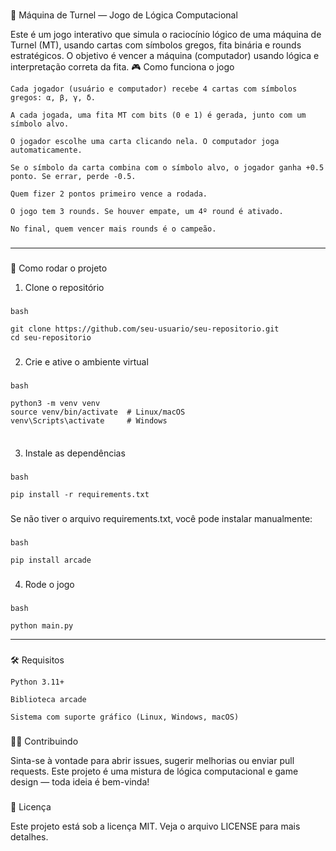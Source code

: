 ###
🧠 Máquina de Turnel — Jogo de Lógica Computacional

Este é um jogo interativo que simula o raciocínio lógico de uma máquina de Turnel (MT), usando cartas com símbolos gregos, fita binária e rounds estratégicos. O objetivo é vencer a máquina (computador) usando lógica e interpretação correta da fita.
🎮 Como funciona o jogo

    Cada jogador (usuário e computador) recebe 4 cartas com símbolos gregos: α, β, γ, δ.

    A cada jogada, uma fita MT com bits (0 e 1) é gerada, junto com um símbolo alvo.

    O jogador escolhe uma carta clicando nela. O computador joga automaticamente.

    Se o símbolo da carta combina com o símbolo alvo, o jogador ganha +0.5 ponto. Se errar, perde -0.5.

    Quem fizer 2 pontos primeiro vence a rodada.

    O jogo tem 3 rounds. Se houver empate, um 4º round é ativado.

    No final, quem vencer mais rounds é o campeão.

###

---

### 
🚀 Como rodar o projeto
1. Clone o repositório
###

```
bash

git clone https://github.com/seu-usuario/seu-repositorio.git
cd seu-repositorio
```

###
2. Crie e ative o ambiente virtual
###

```
bash

python3 -m venv venv
source venv/bin/activate  # Linux/macOS
venv\Scripts\activate     # Windows


```

###
3. Instale as dependências
###

```
bash

pip install -r requirements.txt

```

###
Se não tiver o arquivo requirements.txt, você pode instalar manualmente:
###

```
bash

pip install arcade

```

###
4. Rode o jogo
###

```
bash

python main.py

```

---

###
🛠️ Requisitos

    Python 3.11+

    Biblioteca arcade 

    Sistema com suporte gráfico (Linux, Windows, macOS)
###


###
👨‍💻 Contribuindo

Sinta-se à vontade para abrir issues, sugerir melhorias ou enviar pull requests. Este projeto é uma mistura de lógica computacional e game design — toda ideia é bem-vinda!

###

###

📜 Licença

Este projeto está sob a licença MIT. Veja o arquivo LICENSE para mais detalhes.

###    


